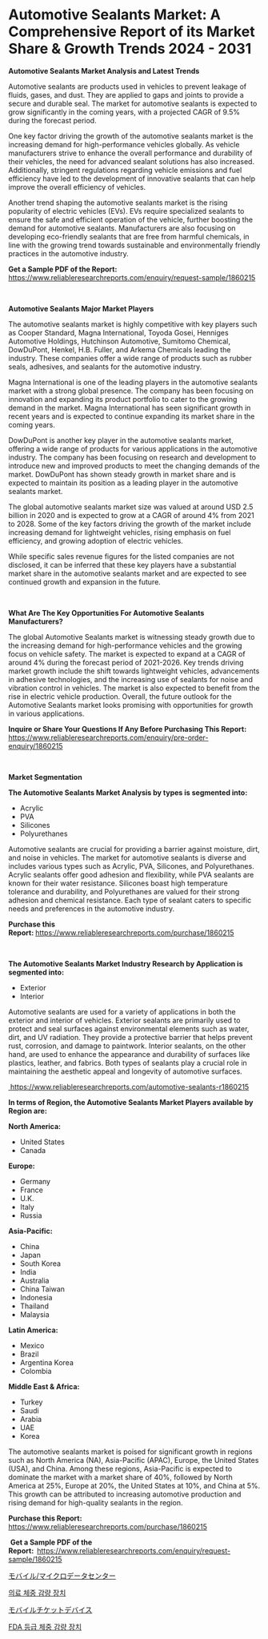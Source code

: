 <p><h1>Automotive Sealants Market: A Comprehensive Report of its Market Share & Growth Trends 2024 - 2031</h1></p><p><strong>Automotive Sealants Market Analysis and Latest Trends</strong></p>
<p><p>Automotive sealants are products used in vehicles to prevent leakage of fluids, gases, and dust. They are applied to gaps and joints to provide a secure and durable seal. The market for automotive sealants is expected to grow significantly in the coming years, with a projected CAGR of 9.5% during the forecast period. </p><p>One key factor driving the growth of the automotive sealants market is the increasing demand for high-performance vehicles globally. As vehicle manufacturers strive to enhance the overall performance and durability of their vehicles, the need for advanced sealant solutions has also increased. Additionally, stringent regulations regarding vehicle emissions and fuel efficiency have led to the development of innovative sealants that can help improve the overall efficiency of vehicles.</p><p>Another trend shaping the automotive sealants market is the rising popularity of electric vehicles (EVs). EVs require specialized sealants to ensure the safe and efficient operation of the vehicle, further boosting the demand for automotive sealants. Manufacturers are also focusing on developing eco-friendly sealants that are free from harmful chemicals, in line with the growing trend towards sustainable and environmentally friendly practices in the automotive industry.</p></p>
<p><strong>Get a Sample PDF of the Report:&nbsp;</strong> <a href="https://www.reliableresearchreports.com/enquiry/request-sample/1860215">https://www.reliableresearchreports.com/enquiry/request-sample/1860215</a></p>
<p>&nbsp;</p>
<p><strong>Automotive Sealants Major Market Players</strong></p>
<p><p>The automotive sealants market is highly competitive with key players such as Cooper Standard, Magna International, Toyoda Gosei, Henniges Automotive Holdings, Hutchinson Automotive, Sumitomo Chemical, DowDuPont, Henkel, H.B. Fuller, and Arkema Chemicals leading the industry. These companies offer a wide range of products such as rubber seals, adhesives, and sealants for the automotive industry.</p><p>Magna International is one of the leading players in the automotive sealants market with a strong global presence. The company has been focusing on innovation and expanding its product portfolio to cater to the growing demand in the market. Magna International has seen significant growth in recent years and is expected to continue expanding its market share in the coming years.</p><p>DowDuPont is another key player in the automotive sealants market, offering a wide range of products for various applications in the automotive industry. The company has been focusing on research and development to introduce new and improved products to meet the changing demands of the market. DowDuPont has shown steady growth in market share and is expected to maintain its position as a leading player in the automotive sealants market.</p><p>The global automotive sealants market size was valued at around USD 2.5 billion in 2020 and is expected to grow at a CAGR of around 4% from 2021 to 2028. Some of the key factors driving the growth of the market include increasing demand for lightweight vehicles, rising emphasis on fuel efficiency, and growing adoption of electric vehicles.</p><p>While specific sales revenue figures for the listed companies are not disclosed, it can be inferred that these key players have a substantial market share in the automotive sealants market and are expected to see continued growth and expansion in the future.</p></p>
<p>&nbsp;</p>
<p><strong>What Are The Key Opportunities For Automotive Sealants Manufacturers?</strong></p>
<p><p>The global Automotive Sealants market is witnessing steady growth due to the increasing demand for high-performance vehicles and the growing focus on vehicle safety. The market is expected to expand at a CAGR of around 4% during the forecast period of 2021-2026. Key trends driving market growth include the shift towards lightweight vehicles, advancements in adhesive technologies, and the increasing use of sealants for noise and vibration control in vehicles. The market is also expected to benefit from the rise in electric vehicle production. Overall, the future outlook for the Automotive Sealants market looks promising with opportunities for growth in various applications.</p></p>
<p><strong>Inquire or Share Your Questions If Any Before Purchasing This Report:</strong> <a href="https://www.reliableresearchreports.com/enquiry/pre-order-enquiry/1860215">https://www.reliableresearchreports.com/enquiry/pre-order-enquiry/1860215</a></p>
<p>&nbsp;</p>
<p><strong>Market Segmentation</strong></p>
<p><strong>The Automotive Sealants Market Analysis by types is segmented into:</strong></p>
<p><ul><li>Acrylic</li><li>PVA</li><li>Silicones</li><li>Polyurethanes</li></ul></p>
<p><p>Automotive sealants are crucial for providing a barrier against moisture, dirt, and noise in vehicles. The market for automotive sealants is diverse and includes various types such as Acrylic, PVA, Silicones, and Polyurethanes. Acrylic sealants offer good adhesion and flexibility, while PVA sealants are known for their water resistance. Silicones boast high temperature tolerance and durability, and Polyurethanes are valued for their strong adhesion and chemical resistance. Each type of sealant caters to specific needs and preferences in the automotive industry.</p></p>
<p><strong>Purchase this Report:&nbsp;</strong><a href="https://www.reliableresearchreports.com/purchase/1860215">https://www.reliableresearchreports.com/purchase/1860215</a></p>
<p>&nbsp;</p>
<p><strong>The Automotive Sealants Market Industry Research by Application is segmented into:</strong></p>
<p><ul><li>Exterior</li><li>Interior</li></ul></p>
<p><p>Automotive sealants are used for a variety of applications in both the exterior and interior of vehicles. Exterior sealants are primarily used to protect and seal surfaces against environmental elements such as water, dirt, and UV radiation. They provide a protective barrier that helps prevent rust, corrosion, and damage to paintwork. Interior sealants, on the other hand, are used to enhance the appearance and durability of surfaces like plastics, leather, and fabrics. Both types of sealants play a crucial role in maintaining the aesthetic appeal and longevity of automotive surfaces.</p></p>
<p><a href="https://www.reliableresearchreports.com/automotive-sealants-r1860215">&nbsp;https://www.reliableresearchreports.com/automotive-sealants-r1860215</a></p>
<p><strong>In terms of Region, the Automotive Sealants Market Players available by Region are:</strong></p>
<p>
    <p> <strong> North America: </strong>
        <ul>
            <li>United States</li>
            <li>Canada</li>
        </ul>
        </p> 
    <p> <strong> Europe: </strong>
        <ul>
            <li>Germany</li>
            <li>France</li>
            <li>U.K.</li>
            <li>Italy</li>
            <li>Russia</li>
        </ul>
        </p> 
    <p> <strong> Asia-Pacific: </strong>
        <ul>
            <li>China</li>
            <li>Japan</li>
            <li>South Korea</li>
            <li>India</li>
            <li>Australia</li>
            <li>China Taiwan</li>
            <li>Indonesia</li>
            <li>Thailand</li>
            <li>Malaysia</li>
        </ul>
        </p> 
    <p> <strong> Latin America: </strong>
        <ul>
            <li>Mexico</li>
            <li>Brazil</li>
            <li>Argentina Korea</li>
            <li>Colombia</li>
        </ul>
        </p> 
    <p> <strong> Middle East & Africa: </strong>
        <ul>
            <li>Turkey</li>
            <li>Saudi</li>
            <li>Arabia</li>
            <li>UAE</li>
            <li>Korea</li>
        </ul>
    </p>
    </p>
<p><p>The automotive sealants market is poised for significant growth in regions such as North America (NA), Asia-Pacific (APAC), Europe, the United States (USA), and China. Among these regions, Asia-Pacific is expected to dominate the market with a market share of 40%, followed by North America at 25%, Europe at 20%, the United States at 10%, and China at 5%. This growth can be attributed to increasing automotive production and rising demand for high-quality sealants in the region.</p></p>
<p><strong>Purchase this Report: </strong><a href="https://www.reliableresearchreports.com/purchase/1860215">https://www.reliableresearchreports.com/purchase/1860215</a></p>
<p>&nbsp;<strong>Get a Sample PDF of the Report:&nbsp;&nbsp;</strong><a href="https://www.reliableresearchreports.com/enquiry/request-sample/1860215">https://www.reliableresearchreports.com/enquiry/request-sample/1860215</a></p>
<p><strong></strong></p>
<p><p><a href="https://medium.com/@mohabbatsakidar/%E3%82%B0%E3%83%AD%E3%83%BC%E3%83%90%E3%83%AB-%E3%83%A2%E3%83%90%E3%82%A4%E3%83%AB-%E3%83%9E%E3%82%A4%E3%82%AF%E3%83%AD%E3%83%87%E3%83%BC%E3%82%BF%E3%82%BB%E3%83%B3%E3%82%BF%E3%83%BC%E7%94%A3%E6%A5%AD-%E3%82%BF%E3%82%A4%E3%83%97-%E3%82%A2%E3%83%97%E3%83%AA%E3%82%B1%E3%83%BC%E3%82%B7%E3%83%A7%E3%83%B3-%E5%B8%82%E5%A0%B4%E3%83%97%E3%83%AC%E3%82%A4%E3%83%A4%E3%83%BC-%E5%9C%B0%E5%9F%9F%E5%88%A5%E6%88%90%E9%95%B7%E5%88%86%E6%9E%90-%E5%B0%86%E6%9D%A5%E3%81%AE%E3%82%B7%E3%83%8A%E3%83%AA%E3%82%AA-2024%E5%B9%B4-2031%E5%B9%B4-e1b37c26f0d9">モバイル/マイクロデータセンター</a></p><p><a href="https://medium.com/@ayeunajepe_51784/%EC%A0%84%EC%84%B8%EA%B3%84-%EC%9D%98%EB%A3%8C-%EC%B2%B4%EC%A4%91-%EA%B0%90%EB%9F%89-%EC%9E%A5%EB%B9%84-%EC%8B%9C%EC%9E%A5-%EA%B7%9C%EB%AA%A8-%EB%B0%8F-%EC%A0%90%EC%9C%A0%EC%9C%A8-%EB%B6%84%EC%84%9D-%EC%A0%9C%ED%92%88-%EC%9C%A0%ED%98%95%EB%B3%84-%EC%9D%91%EC%9A%A9%EB%B3%84-%EC%A7%80%EC%97%AD%EB%B3%84-%EC%98%88%EC%B8%A1-2024-2031-e97dab4f6e0e">의료 체중 감량 장치</a></p><p><a href="https://medium.com/@mohabbatsakidar/%E3%83%A2%E3%83%90%E3%82%A4%E3%83%AB%E3%83%81%E3%82%B1%E3%83%86%E3%82%A3%E3%83%B3%E3%82%B0%E3%83%87%E3%83%90%E3%82%A4%E3%82%B9%E5%B8%82%E5%A0%B4%E8%A6%8F%E6%A8%A1-%E3%82%B7%E3%82%A7%E3%82%A2-%E3%83%88%E3%83%AC%E3%83%B3%E3%83%89%E5%88%86%E6%9E%90%E3%83%AC%E3%83%9D%E3%83%BC%E3%83%88-%E3%82%A8%E3%83%B3%E3%83%89%E3%83%A6%E3%83%BC%E3%82%B9%E5%88%A5-%E7%A9%BA%E6%B8%AF-%E9%89%84%E9%81%93-%E3%83%90%E3%82%B9%E3%82%B9%E3%82%BF%E3%83%B3%E3%83%89-%E3%83%A2%E3%83%BC%E3%83%AB-%E3%83%A0%E3%83%BC%E3%83%93%E3%83%BC%E3%82%B7%E3%82%A2%E3%82%BF%E3%83%BC-%E3%82%A2%E3%83%9F%E3%83%A5%E3%83%BC%E3%82%BA%E3%83%A1%E3%83%B3%E3%83%88%E3%83%91%E3%83%BC%E3%82%AF-%E3%83%9F%E3%83%A5%E3%83%BC%E3%82%B8%E3%82%A2%E3%83%A0-%E3%82%A4%E3%83%99%E3%83%B3%E3%83%88-%E3%81%9D%E3%81%AE%E4%BB%96-%E5%8E%9F%E6%9D%90%E6%96%99-7f078d398a8b">モバイルチケットデバイス</a></p><p><a href="https://medium.com/@ayeunajepe_51784/fda-%EB%93%B1%EA%B8%89-%EC%B2%B4%EC%A4%91%EA%B0%90%EB%9F%89-%EC%9E%A5%EB%B9%84-%EC%8B%9C%EC%9E%A5-%EC%A1%B0%EC%82%AC-%EB%B3%B4%EA%B3%A0%EC%84%9C%EC%97%90%EB%8A%94-2024%EB%85%84%EB%B6%80%ED%84%B0-2031%EB%85%84%EA%B9%8C%EC%A7%80-cagr%EB%A1%9C-%EC%98%88%EC%83%81%EB%90%9C-%EC%8B%9C%EC%9E%A5-%EA%B7%9C%EB%AA%A8-%EC%A0%90%EC%9C%A0%EC%9C%A8-%EB%B0%8F-%EC%84%B1%EC%9E%A5%EB%A5%A0-%EB%B6%84%EC%84%9D%EC%9D%B4-%ED%8F%AC%ED%95%A8%EB%90%98%EC%96%B4-%EC%9E%88%EC%8A%B5%EB%8B%88%EB%8B%A4-bda8526cc1fc">FDA 등급 체중 감량 장치</a></p></p>